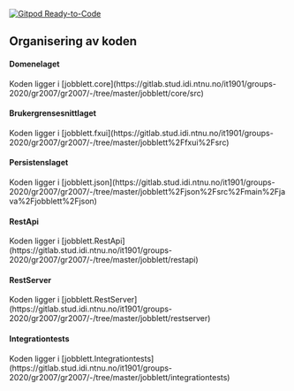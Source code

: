 [![Gitpod Ready-to-Code](https://img.shields.io/badge/Gitpod-Ready--to--Code-blue?logo=gitpod)](https://gitpod.idi.ntnu.no/#https://gitlab.stud.idi.ntnu.no/it1901/groups-2020/gr2007/gr2007) 

<h2> Organisering av koden </h2>

<h4> Domenelaget </h4>
    Koden ligger i [jobblett.core](https://gitlab.stud.idi.ntnu.no/it1901/groups-2020/gr2007/gr2007/-/tree/master/jobblett/core/src)
    
<h4> Brukergrensesnittlaget </h4>
    Koden ligger i [jobblett.fxui](https://gitlab.stud.idi.ntnu.no/it1901/groups-2020/gr2007/gr2007/-/tree/master/jobblett%2Ffxui%2Fsrc)
    
<h4> Persistenslaget </h4>
    Koden ligger i [jobblett.json](https://gitlab.stud.idi.ntnu.no/it1901/groups-2020/gr2007/gr2007/-/tree/master/jobblett%2Fjson%2Fsrc%2Fmain%2Fjava%2Fjobblett%2Fjson)

<h4> RestApi </h4>
    Koden ligger i [jobblett.RestApi](https://gitlab.stud.idi.ntnu.no/it1901/groups-2020/gr2007/gr2007/-/tree/master/jobblett/restapi)
    
<h4> RestServer </h4>
    Koden ligger i [jobblett.RestServer](https://gitlab.stud.idi.ntnu.no/it1901/groups-2020/gr2007/gr2007/-/tree/master/jobblett/restserver)
    
<h4> Integrationtests </h4>
    Koden ligger i [jobblett.Integrationtests](https://gitlab.stud.idi.ntnu.no/it1901/groups-2020/gr2007/gr2007/-/tree/master/jobblett/integrationtests)
    
    
    